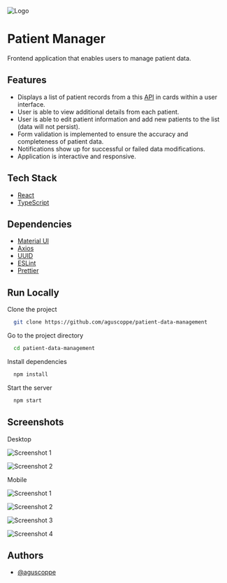 ![Logo](https://i.ibb.co/dW6q6nW/Captura-de-pantalla-2023-11-05-210553.png)

# Patient Manager

Frontend application that enables users to manage patient data.

## Features

- Displays a list of patient records from a this [API](https://63bedcf7f5cfc0949b634fc8.mockapi.io/users) in cards within a user interface.
- User is able to view additional details from each patient.
- User is able to edit patient information and add new patients to the list (data will not persist).
- Form validation is implemented to ensure the accuracy and completeness of patient data.
- Notifications show up for successful or failed data modifications.
- Application is interactive and responsive.

## Tech Stack

- [React](https://react.dev/learn/installation)
- [TypeScript](https://www.typescriptlang.org/docs/)

## Dependencies

- [Material UI](https://mui.com/material-ui/getting-started/installation/)
- [Axios](https://axios-http.com/docs/intro)
- [UUID](https://www.npmjs.com/package/uuid)
- [ESLint](https://eslint.org/docs/latest/use/getting-started)
- [Prettier](https://prettier.io/docs/en/install)

## Run Locally

Clone the project

```bash
  git clone https://github.com/aguscoppe/patient-data-management
```

Go to the project directory

```bash
  cd patient-data-management
```

Install dependencies

```bash
  npm install
```

Start the server

```bash
  npm start
```

## Screenshots

Desktop

![Screenshot 1](https://i.ibb.co/k3Qf9c3/Captura-de-pantalla-2023-11-06-214147.png)

![Screenshot 2](https://i.ibb.co/4g9X6hy/Captura-de-pantalla-2023-11-06-214206.png)

Mobile

![Screenshot 1](https://i.ibb.co/3zBmrXz/Captura-de-pantalla-2023-11-06-214302.png)

![Screenshot 2](https://i.ibb.co/B3mFDQg/Captura-de-pantalla-2023-11-06-214313.png)

![Screenshot 3](https://i.ibb.co/R0GZQSS/Captura-de-pantalla-2023-11-06-214322.png)

![Screenshot 4](https://i.ibb.co/svL1BSm/Captura-de-pantalla-2023-11-06-214455.png)

## Authors

- [@aguscoppe](https://www.github.com/aguscoppe)

